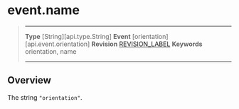 
# event.name

> --------------------- ------------------------------------------------------------------------------------------
> __Type__              [String][api.type.String]
> __Event__             [orientation][api.event.orientation]
> __Revision__          [REVISION_LABEL](REVISION_URL)
> __Keywords__          orientation, name
> --------------------- ------------------------------------------------------------------------------------------

## Overview

The string `"orientation"`.